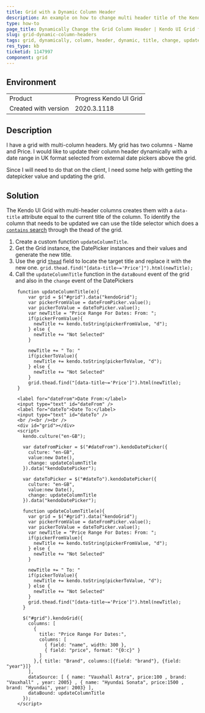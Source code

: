 ```yaml
---
title: Grid with a Dynamic Column Header
description: An example on how to change multi header title of the Kendo UI Grid dynamically based on Date Picker value change
type: how-to
page_title: Dynamically Change the Grid Column Header | Kendo UI Grid for jQuery
slug: grid-dynamic-column-headers
tags: grid, dynamically, column, header, dynamic, title, change, update, multi
res_type: kb
ticketid: 1147997
component: grid
---
```


## Environment

<table>
 <tr>
  <td>Product</td>
  <td>Progress Kendo UI Grid</td>
 </tr>
 <tr>
  <td>Created with version</td>
  <td>2020.3.1118</td>
 </tr>
</table>

## Description

I have a grid with multi-column headers. My grid has two columns - Name and Price. I would like to update their column header dynamically with a date range in UK format selected from external date pickers above the grid.

Since I will need to do that on the client, I need some help with getting the datepicker value and updating the grid.

## Solution

The Kendo UI Grid with multi-header columns creates them with a `data-title` attribute equal to the current title of the column. To identify the column that needs to be updated we can use the tilde selector which does a [`contains` search](https://api.jquery.com/attribute-contains-selector/) through the thead of the grid.

1. Create a custom function `updateColumnTitle`.
1. Get the Grid instance, the DatePicker instances and their values and generate the new title. 
1. Use the grid [`thead`](/api/javascript/ui/grid/fields/thead) field to locate the target title and replace it with the new one.
    `grid.thead.find("[data-title~='Price']").html(newTitle);`
1. Call the `updateColumnTitle` function in the `dataBound` event of the grid and also in the `change` event of the DatePickers

```
    function updateColumnTitle(e){
        var grid = $("#grid").data("kendoGrid");
        var pickerFromValue = dateFromPicker.value();
        var pickerToValue = dateToPicker.value();
        var newTitle = "Price Range For Dates: From: ";
        if(pickerFromValue){
          newTitle += kendo.toString(pickerFromValue, "d");
        } else {
          newTitle += "Not Selected"
        }

        newTitle += " To: "
        if(pickerToValue){
          newTitle += kendo.toString(pickerToValue, "d");
        } else {
          newTitle += "Not Selected"
        }
        grid.thead.find("[data-title~='Price']").html(newTitle);
    }
```

```dojo
    <label for="dateFrom">Date From:</label>
    <input type="text" id="dateFrom" />
    <label for="dateTo">Date To:</label>
    <input type="text" id="dateTo" />
    <br /><br /><br />
    <div id="grid"></div>
    <script>
      kendo.culture("en-GB");

      var dateFromPicker = $("#dateFrom").kendoDatePicker({
        culture: "en-GB",
        value:new Date(),
        change: updateColumnTitle
      }).data("kendoDatePicker");

      var dateToPicker = $("#dateTo").kendoDatePicker({
        culture: "en-GB",
        value:new Date(),
        change: updateColumnTitle
      }).data("kendoDatePicker");

      function updateColumnTitle(e){
        var grid = $("#grid").data("kendoGrid");
        var pickerFromValue = dateFromPicker.value();
        var pickerToValue = dateToPicker.value();
        var newTitle = "Price Range For Dates: From: ";
        if(pickerFromValue){
          newTitle += kendo.toString(pickerFromValue, "d");
        } else {
          newTitle += "Not Selected"
        }

        newTitle += " To: "
        if(pickerToValue){
          newTitle += kendo.toString(pickerToValue, "d");
        } else {
          newTitle += "Not Selected"
        }
        grid.thead.find("[data-title~='Price']").html(newTitle);
      }

      $("#grid").kendoGrid({
        columns: [
          {
            title: "Price Range For Dates:",
            columns: [
              { field: "name", width: 300 },
              { field: "price", format: "{0:c}" }
            ]
          },{ title: "Brand", columns:[{field: "brand"}, {field: "year"}]}
        ],
        dataSource: [ { name: "Vauxhall Astra", price:100 , brand: "Vauxhall" , year: 2005} , { name: "Hyundai Sonata", price:1500 , brand: "Hyundai", year: 2003} ],
        dataBound: updateColumnTitle
      });
    </script>
```